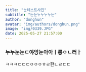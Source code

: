 ```yaml
---
title: "눈테스트사진"
subtitle: "눈눈누누누누눈"
author: "donghun"
avatar: "img/authors/donghun.png"
image: "img/0339.JPG"
date: 2025-05-27 21:57:00
---
```

### 누누눈눈ㄷ야앙눈아아ㅣ롱ㅇㄴ러ㅏ
ㅋㅋㅋㄷㄷㄷㅇㅇㅇㅎㄹ한ㄴㄹㄷㄷ

